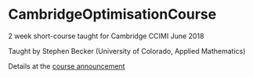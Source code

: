 # CambridgeOptimisationCourse
2 week short-course taught for Cambridge CCIMI June 2018

Taught by Stephen Becker (University of Colorado, Applied Mathematics)

Details at the [course announcement](http://www.talks.cam.ac.uk/talk/index/104548)

